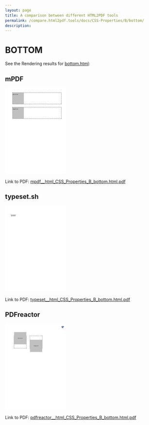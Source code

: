 ```yaml
---
layout: page
title: A comparison between different HTML2PDF tools
permalink: /compare.html2pdf.tools/docs/CSS-Properties/B/bottom/
description: 
---
```


# BOTTOM

See the Rendering results for [bottom.html](/html/CSS%20Properties/B/bottom.html):

## mPDF
![](mpdf__html_CSS_Properties_B_bottom.html.png) 

Link to PDF: [mpdf__html_CSS_Properties_B_bottom.html.pdf](mpdf__html_CSS_Properties_B_bottom.html.pdf)

## typeset.sh
![](typeset__html_CSS_Properties_B_bottom.html.png) 

Link to PDF: [typeset__html_CSS_Properties_B_bottom.html.pdf](typeset__html_CSS_Properties_B_bottom.html.pdf)

## PDFreactor
![](pdfreactor__html_CSS_Properties_B_bottom.html.png) 

Link to PDF: [pdfreactor__html_CSS_Properties_B_bottom.html.pdf](pdfreactor__html_CSS_Properties_B_bottom.html.pdf)
